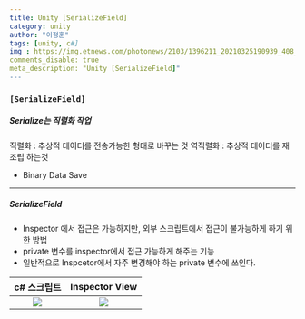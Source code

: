 ```yaml
---
title: Unity [SerializeField]
category: unity
author: "이정훈"
tags: [unity, c#]
img : https://img.etnews.com/photonews/2103/1396211_20210325190939_408_0012.jpg
comments_disable: true
meta_description: "Unity [SerializeField]"
---
```


### `[SerializeField]`

##### Serialize는 직렬화 작업
직렬화 : 추상적 데이터를 전송가능한 형태로 바꾸는 것
역직렬화 : 추상적 데이터를 재조립 하는것 
- Binary Data Save

***

##### SerializeField
-  Inspector 에서 접근은 가능하지만, 외부 스크립트에서 접근이 불가능하게 하기 위한 방법
- private 변수를 inspector에서 접근 가능하게 해주는 기능
- 일반적으로 Inspcetor에서 자주 변경해야 하는 private 변수에 쓰인다.

|c# 스크립트|Inspector View|
|:----:|:---:|
|![](https://i.imgur.com/gLYFJXJ.png)|![](https://i.imgur.com/ncX0IJZ.png)|